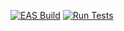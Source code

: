 [![EAS Build](https://github.com/yunghog/carplay-actions/actions/workflows/main.yml/badge.svg)](https://github.com/yunghog/carplay-actions/actions/workflows/main.yml)
[![Run Tests](https://github.com/yunghog/carplay-actions/actions/workflows/test.yml/badge.svg)](https://github.com/yunghog/carplay-actions/actions/workflows/test.yml)
